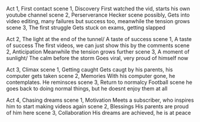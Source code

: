 Act 1, First contact
	scene 1, Discovery
		First watched the vid, starts his own youtube channel
	scene 2, Perserverance
		Hecker scene possibly, Gets into video editing, many failures but success too, meanwhile the tension grows
	scene 3, The first struggle
		Gets stuck on exams, getting slapped


Act 2, The light at the end of the tunnel/ A taste of success
	scene 1, A taste of success
		The first videos, we can just show this by the comments
	scene 2, Anticipation
		 Meanwhile the tension grows further
	scene 3, A moment of sunlight/ The calm before the storm
		Goes viral, very proud of himself now



Act 3, Climax
	scene 1, Getting caught
		Gets caugt by his parents, his computer gets taken
	scene 2, Memories
		With his computer gone, he contemplates. He reminsces
	scene 3, Return to normalcy
		Football scene
		he goes back to doing normal things, but he doesnt enjoy them at all


Act 4, Chasing dreams
	scene 1, Motivation
		Meets a subscriber, who inspires him to start making videos again
	scene 2, Blessings
		His parents are proud of him here
	scene 3, Collaboration
		His dreams are achieved, he is at peace


